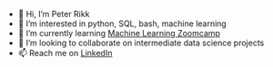 - 👋 Hi, I’m Peter Rikk
- 👀 I’m interested in python, SQL, bash, machine learning
- 🌱 I’m currently learning [Machine Learning Zoomcamp](https://datatalks.club/blog/machine-learning-zoomcamp.html)
- 💞️ I’m looking to collaborate on intermediate data science projects
- 📫 Reach me on [LinkedIn](https://www.linkedin.com/in/peter-rikk-data/)

<!---
azapeti/azapeti is a ✨ special ✨ repository because its `README.md` (this file) appears on your GitHub profile.
You can click the Preview link to take a look at your changes.
--->
